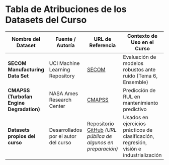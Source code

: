# Tabla de Atribuciones de los Datasets del Curso

| Nombre del Dataset                                | Fuente / Autoría                        | URL de Referencia                                                                                          | Contexto de Uso en el Curso                                              |
|---------------------------------------------------|-----------------------------------------|-------------------------------------------------------------------------------------------------------------|---------------------------------------------------------------------------|
| **SECOM Manufacturing Data Set**                  | UCI Machine Learning Repository         | [SECOM](https://archive.ics.uci.edu/ml/datasets/SECOM)                                                     | Evaluación de modelos robustos ante ruido (Tema 6, Ensemble)             |
| **CMAPSS (Turbofan Engine Degradation)**          | NASA Ames Research Center               | [CMAPSS](https://data.nasa.gov/dataset/CMAPSSData/ff5v-kuh6)                                                | Predicción de RUL en mantenimiento predictivo                            |
| **Datasets propios del curso**                    | Desarrollados por el autor del curso    | [Repositorio GitHub](https://github.com/dtoralg/IE_Calidad_ML) *(URL pública de algunos en preparación)*  | Usados en ejercicios prácticos de clasificación, regresión, visión e industrialización |
